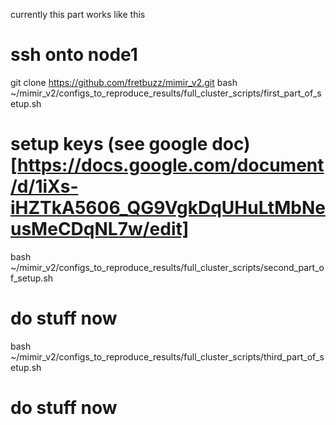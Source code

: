 
currently this part works like this
# ssh onto node1
git clone https://github.com/fretbuzz/mimir_v2.git
bash ~/mimir_v2/configs_to_reproduce_results/full_cluster_scripts/first_part_of_setup.sh
# setup keys (see google doc)[https://docs.google.com/document/d/1iXs-iHZTkA5606_QG9VgkDqUHuLtMbNeusMeCDqNL7w/edit]
bash ~/mimir_v2/configs_to_reproduce_results/full_cluster_scripts/second_part_of_setup.sh
# do stuff now
bash ~/mimir_v2/configs_to_reproduce_results/full_cluster_scripts/third_part_of_setup.sh
# do stuff now

